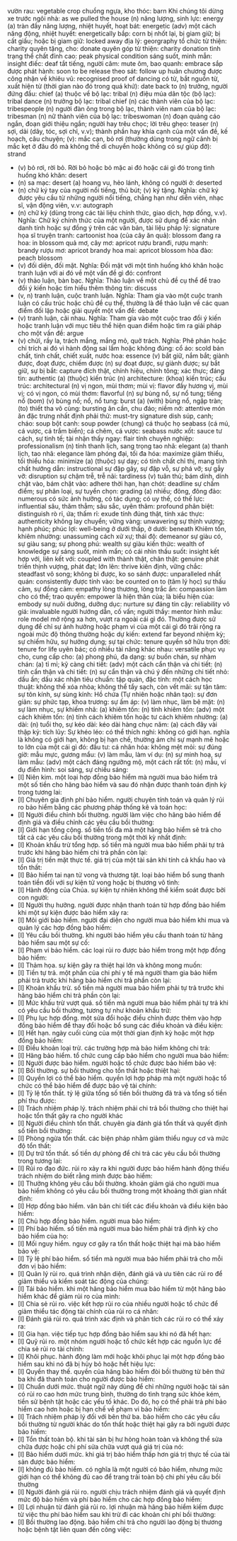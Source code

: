 vườn rau: vegetable crop
chuồng ngựa, kho thóc: barn
Khi chúng tôi dừng xe trước ngôi nhà: as we pulled the house
(n) năng lượng, sinh lực: energy
(a) tràn đầy năng lượng, nhiệt huyết, hoạt bát: energetic
(adv) một cách năng động, nhiệt huyết: energetically
bắp: corn
bị nhốt lại, bị giam giữ; bị cất giấu; hoặc bị giam giữ: locked away
địa lý: georgraphy
tổ chức từ thiện: charity
quyên tặng, cho: donate
quyên góp từ thiện: charity donation
tình trạng thể chất đỉnh cao: peak physical condition
sáng suốt, minh mẫn: insight
điếc: deaf
tắt tiếng, người câm: mute
ôm, bao quanh: embrace
sắp được phát hành: soon to be release
theo sát: follow up
huân chương được công nhận về khiêu vũ: recognised proof of dancing
có từ, bắt nguồn từ, xuất hiện từ (thời gian nào đó trong quá khứ): date back to
(n) trưởng, người đứng đầu: chief
(a) thuộc về bộ lạc: tribal
(n) điệu múa dân tộc (bộ lạc): tribal dance
(n) trưởng bộ lạc: tribal chief
(n) các thành viên của bộ lạc: tribespeople
(n) người đàn ông trong bộ lạc, thành viên nam của bộ lạc: tribesman
(n) nữ thành viên của bộ lạc: tribeswoman
(n) đoạn quảng cáo ngắn, đoạn giới thiệu ngắn; người hay trêu chọc; lời trêu ghẹo: teaser
(n) sợi, dải (dây, tóc, sợi chỉ, v.v); thành phần hay khía cạnh của một vấn đề, kế hoạch, câu chuyện; (v): mắc cạn, bỏ rơi (thường dùng trong ngữ cảnh bị mắc kẹt ở đâu đó mà không thể di chuyển hoặc không có sự giúp đỡ): strand
* (v) bỏ rơi, rời bỏ. Rời bỏ hoặc bỏ mặc ai đó hoặc cái gì đó trong tình huống khó khăn: desert
* (n) sa mạc: desert
(a) hoang vu, hẻo lánh, không có người ở: deserted
* (n) chữ ký tay của người nổi tiếng, thủ bút; (v) ký tặng. Nghĩa: chữ ký được yêu cầu từ những người nổi tiếng, chẳng hạn như diễn viên, nhạc sĩ, vận động viên, v.v: autograph
* (n) chữ ký (dùng trong các tài liệu chính thức, giao dịch, hợp đồng, v.v). Nghĩa: Chữ ký chính thức của một người, được sử dụng để xác nhận danh tính hoặc sự đồng ý trên các văn bản, tài liệu pháp lý: signature
họa sĩ truyện tranh: cartoonist
hoa (của cây ăn quả): blossom
đang ra hoa: in blossom
quả mơ, cây mơ: apricot
rượu branđi, rượu mạnh: brandy
rượu mơ: apricot brandy
hoa mai: apricot blossom
hòa đào: peach blossom
* (v) đối diện, đối mặt. Nghĩa: Đối mặt với một tình huống khó khăn hoặc tranh luận với ai đó về một vấn đề gì đó: confront
* (v) thảo luận, bàn bạc. Nghĩa: Thảo luận về một chủ đề cụ thể để trao đổi ý kiến hoặc tìm hiểu thêm thông tin: discuss
* (v, n) tranh luận, cuộc tranh luận. Nghĩa: Tham gia vào một cuộc tranh luận có cấu trúc hoặc chủ đề cụ thể, thường là để thảo luận về các quan điểm đối lập hoặc giải quyết một vấn đề: debate
* (v) tranh luận, cãi nhau. Nghĩa: Tham gia vào một cuộc trao đổi ý kiến hoặc tranh luận với mục tiêu thể hiện quan điểm hoặc tìm ra giải pháp cho một vấn đề: argue
* (v) chửi, rầy la, trách mắng, mắng mỏ, quở trách. Nghĩa: Phê phán hoặc chỉ trích ai đó vì hành động sai lầm hoặc không đúng: 
cổ áo: scold
bản chất, tinh chất, chiết xuất, nước hoa: essence
(v) bắt giữ, nắm bắt; giành được, đoạt được, chiếm được (n) sự đoạt được, sự giành được; sự bắt giữ, sự bị bắt: capture
đích thật, chính hiệu, chính tông; xác thực; đáng tin: authentic
(a) (thuộc) kiến trúc (n) architecture: (khoa) kiến trúc; cấu trúc: architectural
(n) vị ngon, mùi thơm; mùi vị: flavor
đầy hương vị, mùi vị; có vị ngon, có mùi thơm: flavorful
(n) sự bùng nổ, sự nổ tung; tiếng nổ (bom) (v) bùng nổ; nổ, nổ tung: burst
(a) (with) bùng nổ, ngập tràn; (to) thiết tha vô cùng: bursting
ân cần, chu đáo; niềm nở: attentive
món ăn đặc trưng nhất định phải thử: must-try signature dish
súp, canh; cháo: soup
bột canh: soup powder
(chung) cá thuộc họ seabass (cá mú, cá vược, cá trắm biển); cá chẽm, cá vược: seabass
nước xốt: sauce
tư cách, sự tinh tế; tài nhận thấy ngay: flair
tính chuyên nghiệp: professionalism
(n) tính thanh lịch, sang trọng tao nhã: elegant
(a) thanh lịch, tao nhã: elegance
làm phóng đại, tối đa hóa: maximize
giảm thiểu, tối thiểu hóa: minimize
(a) (thuộc) sự dạy; có tính chất chỉ thị, mang tính chất hướng dẫn: instructional
sự đập gãy, sự đập vỗ, sự phá vỡ; sự gẫy vỡ: disruption
sự chậm trễ, trễ nãi: tardiness
(v) tuân thủ; bám dính, dính chặt vào, bám chặt vào: adhere
thời hạn, hạn chót: deadline
sự chấm điểm; sự phân loại, sự tuyển chọn: grading
(a) nhiều; đông, đông đảo: numerous
có sức ảnh hưởng, có tác dụng; có uy thế, có thế lực: influential
sâu, thăm thẳm; sâu sắc, uyên thâm: profound
phân biệt: distinguish
rò rỉ, ứa; thấm rỉ: exude
tính đúng thật, tính xác thực: authenticity
không lay chuyển; vững vàng: unwavering
sự thịnh vượng; hạnh phúc; phúc lợi: well-being
ở dưới thấp, ở dưới: beneath
Khiêm tốn, khiêm nhường: unassuming
cách xử xự; thái độ: demeanor
sự giàu có, sự giàu sang; sự phong phú: wealth
sự giàu kiến thức: wealth of knowledge
sự sáng suốt, minh mẩn; có cái nhìn thấu suốt: insight
kết hợp với, liên kết với: coupled with
thành thật, chân thật: genuine
phát triển thịnh vượng, phát đạt; lớn lên: thrive
kiên định, vững chắc: steadfast
vô song; không bì được, ko so sánh được: unparalleled
nhất quán: consistently
được tính vào: be counted on to
(tâm lý học) sự thấu cảm, sự đồng cảm: empathy
lòng thương, lòng trắc ẩn: compassion
làm cho có thể; trao quyền: empower
là hiện thân của; là biểu hiện của: embody
sự nuôi dưỡng, dưỡng dục: nurture
sự đáng tin cậy: reliability
vô giá: invaluable
người hướng dẫn, cố vấn; người thầy: mentor
hình mẫu: role model
mở rộng xa hơn, vượt ra ngoài cái gì đó. Thường được sử dụng để chỉ sự ảnh hưởng hoặc phạm vi của một cái gì đó trải rộng ra ngoài mức độ thông thường hoặc dự kiến: extend far beyond
nhiệm kỳ; sự chiếm hữu, sự hưởng dụng; sự tại chức: tenure 
quyền sở hữu trọn đời: tenure for life
uyên bác; có nhiều tài năng khác nhau: versatile
phục vụ cho, cung cấp cho: 
(a) phong phú, đa dạng: 
sự buồn chán, sự nhàm chán: 
(a) tỉ mỉ; kỹ càng chi tiết: 
(adv) một cách cẩn thận và chi tiết: 
(n) tính cẩn thận và chi tiết: 
(n) sự cẩn thận và chú ý đến những chi tiết nhỏ: 
dấu ấn; dấu xác nhận tiêu chuẩn: 
tập quán, đặc tính: 
một cách học thuật: 
không thể xóa nhòa; không thể tẩy sạch, còn vết mãi: 
sự tận tâm: 
sự tôn kính, sự sùng kính: 
Hồ chứa (Tự nhiên hoặc  nhân tạo): 
sự đơn giản: 
sự phức tạp, khoa trương: 
sự ấm áp: 
(v) làm nhục, làm bẽ mặt: 
(n) sự làm nhục, sự khiếm nhã: 
(a) khiêm tốn: 
(n) tính khiêm tốn: 
(adv) một cách khiêm tốn: 
(n) tính cách khiêm tốn hoặc tư cách khiêm nhường: 
(a) dài: 
(n) tuổi thọ, sự kéo dài: 
kéo dài hàng chục năm: 
(a) cách đây vài thập kỷ: 
tích lũy: 
Sự khéo léo: 
có thể thích nghi: 
không có giới hạn. nghĩa là không có giới hạn, không bị hạn chế, thường ám chỉ sự mạnh mẽ hoặc to lớn của một cái gì đó: 
đầu tư: 
cá nhân hóa: 
không mệt mỏi: 
sự đúng giờ: 
mẫu mực, gương mẩu: 
(v) làm mẫu, làm ví dụ: 
(n) sự minh hoạ, sự làm mẫu: 
(adv) một cách đáng ngưỡng mộ, một cách rất tốt: 
(n) mẫu, ví dụ điển hình: 
soi sáng, sự chiếu sáng: 
* [I] Niên kim. một loại hợp đồng bảo hiểm mà người mua bảo hiểm trả một số tiền cho hãng bảo hiểm và sau đó nhận được thanh toán định kỳ trong tương lai: 
* [I] Chuyên gia định phí bảo hiểm. người chuyên tính toán và quản lý rủi ro bảo hiểm bằng các phương pháp thống kê và toán học: 
* [I] Người điều chỉnh bồi thường. người làm việc cho hãng bảo hiểm để định giá và điều chỉnh các yêu cầu bồi thường: 
* [I] Giới hạn tổng cộng. số tiền tối đa mà một hãng bảo hiểm sẽ trả cho tất cả các yêu cầu bồi thường trong một thời kỳ nhất định: 
* [I] Khoản khấu trừ tổng hợp. số tiền mà người mua bảo hiểm phải tự trả trước khi hãng bảo hiểm chi trả phần còn lại: 
* [I] Giá trị tiền mặt thực tế. giá trị của một tài sản khi tính cả khấu hao và tổn thất: 
* [I] Bảo hiểm tai nạn tử vong và thương tật. loại bảo hiểm bổ sung thanh toán tiền đối với sự kiện tử vong hoặc bị thương vô tình: 
* [I] Hành động của Chúa. sự kiện tự nhiên không thể kiểm soát được bởi con người: 
* [I] Người thụ hưởng. người được nhận thanh toán từ hợp đồng bảo hiểm khi một sự kiện được bảo hiểm xảy ra: 
* [I] Môi giới bảo hiểm. người đại diện cho người mua bảo hiểm khi mua và quản lý các hợp đồng bảo hiểm: 
* [I] Yêu cầu bồi thường. khi người bảo hiểm yêu cầu thanh toán từ hãng bảo hiểm sau một sự cố: 
* [I] Phạm vi bảo hiểm. các loại rủi ro được bảo hiểm trong một hợp đồng bảo hiểm: 
* [I] Thảm họa. sự kiện gây ra thiệt hại lớn và không mong muốn: 
* [I] Tiền tự trả. một phần của chi phí y tế mà người tham gia bảo hiểm phải trả trước khi hãng bảo hiểm chi trả phần còn lại: 
* [I] Khoản khấu trừ. số tiền mà người mua bảo hiểm phải tự trả trước khi hãng bảo hiểm chi trả phần còn lại: 
* [I] Mức khấu trừ vượt quá. số tiền mà người mua bảo hiểm phải tự trả khi có yêu cầu bồi thường, tương tự như khoản khấu trừ: 
* [I] Phụ lục hợp đồng. một sửa đổi hoặc điều chỉnh được thêm vào hợp đồng bảo hiểm để thay đổi hoặc bổ sung các điều khoản và điều kiện: 
* [I] Hết hạn. ngày cuối cùng của một thời gian định kỳ hoặc một hợp đồng bảo hiểm: 
* [I] Điều khoản loại trừ. các trường hợp mà bảo hiểm không chi trả: 
* [I] Hãng bảo hiểm. tổ chức cung cấp bảo hiểm cho người mua bảo hiểm: 
* [I] Người được bảo hiểm. người hoặc tổ chức được bảo hiểm bảo vệ: 
* [I] Bồi thường. sự bồi thường cho tổn thất hoặc thiệt hại: 
* [I] Quyền lợi có thể bảo hiểm. quyền lợi hợp pháp mà một người hoặc tổ chức có thể bảo hiểm để được bảo vệ tài chính: 
* [I] Tỷ lệ tổn thất. tỷ lệ giữa tổng số tiền bồi thường đã trả và tổng số tiền phí thu được: 
* [I] Trách nhiệm pháp lý. trách nhiệm phải chi trả bồi thường cho thiệt hại hoặc tổn thất gây ra cho người khác
* [I] Người điều chỉnh tổn thất. chuyên gia đánh giá tổn thất và quyết định số tiền bồi thường: 
* [I] Phòng ngừa tổn thất. các biện pháp nhằm giảm thiểu nguy cơ và mức độ tổn thất: 
* [I] Dự trữ tổn thất. số tiền dự phòng để chi trả các yêu cầu bồi thường trong tương lai: 
* [I] Rủi ro đạo đức. rủi ro xảy ra khi người được bảo hiểm hành động thiếu trách nhiệm do biết rằng mình được bảo hiểm: 
* [I] Thưởng không yêu cầu bồi thường. khoản giảm giá cho người mua bảo hiểm không có yêu cầu bồi thường trong một khoảng thời gian nhất định: 
* [I] Hợp đồng bảo hiểm. văn bản chi tiết các điều khoản và điều kiện bảo hiểm: 
* [I] Chủ hợp đồng bảo hiểm. người mua bảo hiểm: 
* [I] Phí bảo hiểm. số tiền mà người mua bảo hiểm phải trả định kỳ cho bảo hiểm của họ: 
* [I] Mối nguy hiểm. nguy cơ gây ra tổn thất hoặc thiệt hại mà bảo hiểm bảo vệ: 
* [I] Tỷ lệ phí bảo hiểm. số tiền mà người mua bảo hiểm phải trả cho mỗi đơn vị bảo hiểm: 
* [I] Quản lý rủi ro. quá trình nhận diện, đánh giá và ưu tiên các rủi ro để giảm thiểu và kiểm soát tác động của chúng: 
* [I] Tái bảo hiểm. khi một hãng bảo hiểm mua bảo hiểm từ một hãng bảo hiểm khác để giảm rủi ro của mình: 
* [I] Chia sẻ rủi ro. việc kết hợp rủi ro của nhiều người hoặc tổ chức để giảm thiểu tác động tài chính của rủi ro cá nhân: 
* [I] Đánh giá rủi ro. quá trình xác định và phân tích các rủi ro có thể xảy ra: 
* [I] Gia hạn. việc tiếp tục hợp đồng bảo hiểm sau khi nó đã hết hạn: 
* [I] Quỹ rủi ro. một nhóm người hoặc tổ chức kết hợp các nguồn lực để chia sẻ rủi ro tài chính: 
* [I] Khôi phục. hành động làm mới hoặc khôi phục lại một hợp đồng bảo hiểm sau khi nó đã bị hủy bỏ hoặc hết hiệu lực: 
* [I] Quyền thay thế. quyền của hãng bảo hiểm đòi bồi thường từ bên thứ ba khi đã thanh toán cho người được bảo hiểm: 
* [I] Chuẩn dưới mức. thuật ngữ này dùng để chỉ những người hoặc tài sản có rủi ro cao hơn mức trung bình, thường do tình trạng sức khỏe kém, tiền sử bệnh tật hoặc các yếu tố khác. Do đó, họ có thể phải trả phí bảo hiểm cao hơn hoặc bị hạn chế về phạm vi bảo hiểm: 
* [I] Trách nhiệm pháp lý đối với bên thứ ba. bảo hiểm cho các yêu cầu bồi thường từ người khác do tổn thất hoặc thiệt hại gây ra bởi người được bảo hiểm: 
* [I] Tổn thất toàn bộ. khi tài sản bị hư hỏng hoàn toàn và không thể sửa chữa được hoặc chi phí sửa chữa vượt quá giá trị của nó: 
* [I] Bảo hiểm dưới mức. khi giá trị bảo hiểm thấp hơn giá trị thực tế của tài sản được bảo hiểm: 
* [I] không đủ bảo hiểm. có nghĩa là một người có bảo hiểm, nhưng mức giới hạn có thể không đủ cao để trang trải toàn bộ chi phí yêu cầu bồi thường
* [I] Người đánh giá rủi ro. người chịu trách nhiệm đánh giá và quyết định mức độ bảo hiểm và phí bảo hiểm cho các hợp đồng bảo hiểm: 
* [I] Lợi nhuận từ đánh giá rủi ro. lợi nhuận mà hãng bảo hiểm kiếm được từ việc thu phí bảo hiểm sau khi trừ đi các khoản chi phí bồi thường: 
* [I] Bồi thường lao động. bảo hiểm chi trả cho người lao động bị thương hoặc bệnh tật liên quan đến công việc: 